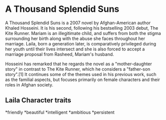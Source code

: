 # A Thousand Splendid Suns

A Thousand Splendid Suns is a 2007 novel by Afghan-American author Khaled Hosseini. It is his second, following his bestselling 2003 debut, The Kite Runner. Mariam is an illegitimate child, and suffers from both the stigma surrounding her birth along with the abuse she faces throughout her marriage. Laila, born a generation later, is comparatively privileged during her youth until their lives intersect and she is also forced to accept a marriage proposal from Rasheed, Mariam's husband.

Hosseini has remarked that he regards the novel as a "mother-daughter story" in contrast to The Kite Runner, which he considers a "father-son story".[1] It continues some of the themes used in his previous work, such as the familial aspects, but focuses primarily on female characters and their roles in Afghan society.

## Laila Character traits


*friendly
*beautiful
*intelligent
*ambitious
*persistent
